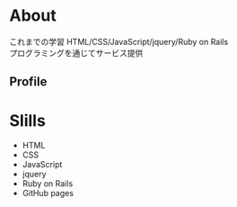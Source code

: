 # About
これまでの学習
HTML/CSS/JavaScript/jquery/Ruby on Rails<br>
プログラミングを通じてサービス提供

## Profile

# Slills
- HTML<br>
- CSS<br>
- JavaScript<br>
- jquery<br>
- Ruby on Rails<br>
- GitHub pages<br>
